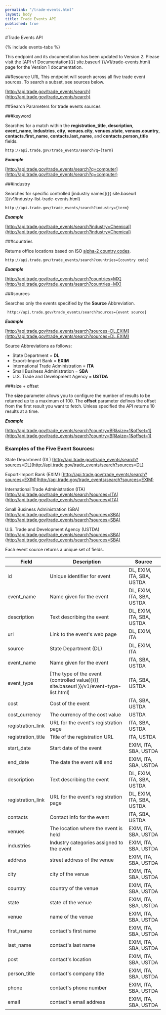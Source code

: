```yaml
---
permalink: "/trade-events.html"
layout: body
title: Trade Events API
published: true
---
```


#Trade Events API


{% include events-tabs %}

This endpoint and its documentation has been updated to Version 2. Please visit the [API v1 Documentation]({{ site.baseurl }}/v1/trade-events.html) page for the Version 1 documentation.

##Resource URL
This endpoint will search across all five trade event sources.  To search a subset, see sources below.

[http://api.trade.gov/trade_events/search](http://api.trade.gov/trade_events/search)

##Search Parameters for trade events sources

###keyword

Searches for a match within the **registration_title**, **description**, **event_name**, **industries**, **city**, **venues.city**, **venues.state**, **venues.country**, **contacts.first_name**, **contacts.last_name**, and **contacts.person_title** fields.

    http://api.trade.gov/trade_events/search?q={term}

**_Example_**

[http://api.trade.gov/trade_events/search?q=computer](http://api.trade.gov/trade_events/search?q=computer)

###industry

Searches for specific controlled [industry names]({{ site.baseurl }}/v1/industry-list-trade-events.html)

    http://api.trade.gov/trade_events/search?industry={term}

**_Example_**

[http://api.trade.gov/trade_events/search?industry=Chemical](http://api.trade.gov/trade_events/search?industry=Chemical)

###countries

Returns office locations based on ISO [alpha-2 country codes](http://www.iso.org/iso/home/standards/country_codes/country_names_and_code_elements.htm).

    http://api.trade.gov/trade_events/search?countries={country code}

**_Example_**

[http://api.trade.gov/trade_events/search?countries=MX](http://api.trade.gov/trade_events/search?countries=MX)


###sources

Searches only the events specified by the **Source** Abbreviation.

	 http://api.trade.gov/trade_events/search?sources={event source}

**_Example_**

[http://api.trade.gov/trade_events/search?sources=DL,EXIM](http://api.trade.gov/trade_events/search?sources=DL,EXIM)

Source Abbreviations as follows:

* State Department = **DL**
* Export-Import Bank = **EXIM**
* International Trade Administration = **ITA**
* Small Business Administration = **SBA**
* U.S. Trade and Development Agency = **USTDA**

###size + offset

The **size** parameter allows you to configure the number of results to be returned up to a maximum of 100. The **offset** parameter defines the offset from the first result you want to fetch. Unless specified the API returns 10 results at a time.

**_Example_**

[http://api.trade.gov/trade_events/search?country=BR&size=1&offset=1](http://api.trade.gov/trade_events/search?country=BR&size=1&offset=1)


### Examples of the Five Event Sources: 

State Department (DL) [http://api.trade.gov/trade_events/search?sources=DL](http://api.trade.gov/trade_events/search?sources=DL)


Export-Import Bank (EXIM) [http://api.trade.gov/trade_events/search?sources=EXIM](http://api.trade.gov/trade_events/search?sources=EXIM)    


International Trade Administration (ITA) [http://api.trade.gov/trade_events/search?sources=ITA](http://api.trade.gov/trade_events/search?sources=ITA)


Small Business Administration (SBA) [http://api.trade.gov/trade_events/search?sources=SBA](http://api.trade.gov/trade_events/search?sources=SBA)


U.S. Trade and Development Agency (USTDA)  [http://api.trade.gov/trade_events/search?sources=SBA](http://api.trade.gov/trade_events/search?sources=SBA)

Each event source returns a unique set of fields.

| Field              | Description                             | Source             |
| ------------------ | --------------------------------------- | ------------------ |
| id                 | Unique identifier for event             | DL, EXIM, ITA, SBA, USTDA					|
| event_name         | Name given for the event                | DL, EXIM, ITA, SBA, USTDA 					|
| description        | Text describing the event 			   | DL, EXIM, ITA, SBA, USTDA 					|
| url        		 | Link to the event's web page 		   | DL, EXIM, ITA 								|
| source        	 | State Department (DL) 			   	   | DL, EXIM, ITA								|
| event_name         | Name given for the event                | ITA, SBA, USTDA 					        |
| event_type         | [The type of the event (controlled value)]({{ site.baseurl }}/v1/event-type-list.html) | ITA, SBA, USTDA 					    |
| cost               | Cost of the event                       | ITA, SBA, USTDA							|
| cost_currency      | The currency of the cost value          | USTDA										|
| registration_link  | URL for the event's registration page   | ITA, SBA, USTDA							|
| registration_title | Title of the registration URL           | ITA, USTDA									|
| start_date         | Start date of the event 			       | EXIM, ITA, SBA, USTDA 					    |
| end_date           | The date the event will end  		   | EXIM, ITA, SBA, USTDA 					    |
| description        | Text describing the event 			   | DL, EXIM, ITA, SBA, USTDA 					|
| registration_link  | URL for the event's registration page   | DL, EXIM, ITA, SBA, USTDA 					|
| contacts           | Contact info for the event              | ITA, SBA, USTDA 							|
| venues             | The location where the event is held    | EXIM, ITA, SBA, USTDA						|
| industries         | Industry categories assigned to the event    | EXIM, ITA, SBA, USTDA						|
| address            | street address of the venue     		   | EXIM, ITA, SBA, USTDA 						|
| city               | city of the venue                       | EXIM, ITA, SBA, USTDA 						|
| country            | country of the venue                    | EXIM, ITA, SBA, USTDA 						|
| state              | state of the venue                      | EXIM, ITA, SBA, USTDA 						|
| venue              | name of the venue                       | EXIM, ITA, SBA, USTDA 						| 
| first_name         | contact's first name                    | EXIM, ITA, SBA, USTDA 						|
| last_name          | contact's last name                     | EXIM, ITA, SBA, USTDA 						|
| post               | contact's location                      | EXIM, ITA, SBA, USTDA 						|
| person_title       | contact's company title                 | EXIM, ITA, SBA, USTDA 						|
| phone              | contact's phone number                  | EXIM, ITA, SBA, USTDA 						|
| email              | contact's email address                 | EXIM, ITA, SBA, USTDA 						| 

